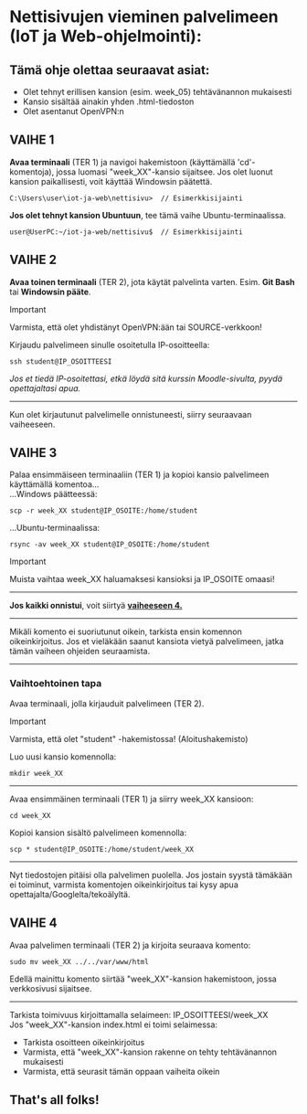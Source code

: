 # Nettisivujen vieminen palvelimeen (IoT ja Web-ohjelmointi):

## Tämä ohje olettaa seuraavat asiat:
- Olet tehnyt erillisen kansion (esim. week_05) tehtävänannon mukaisesti
- Kansio sisältää ainakin yhden .html-tiedoston
- Olet asentanut OpenVPN:n

## VAIHE 1

**Avaa terminaali** (TER 1) ja navigoi hakemistoon (käyttämällä 'cd'-komentoja), jossa luomasi "week_XX"-kansio sijaitsee. Jos olet luonut kansion paikallisesti, voit käyttää Windowsin päätettä.
```
C:\Users\user\iot-ja-web\nettisivu>  // Esimerkkisijainti
```
**Jos olet tehnyt kansion Ubuntuun**, tee tämä vaihe Ubuntu-terminaalissa.
```
user@UserPC:~/iot-ja-web/nettisivu$  // Esimerkkisijainti
```
## VAIHE 2
**Avaa toinen terminaali** (TER 2), jota käytät palvelinta varten. Esim. **Git Bash** tai **Windowsin pääte**.

> [!IMPORTANT]
> Varmista, että olet yhdistänyt OpenVPN:ään tai SOURCE-verkkoon!

Kirjaudu palvelimeen sinulle osoitetulla IP-osoitteella:
```
ssh student@IP_OSOITTEESI
```
*Jos et tiedä IP-osoitettasi, etkä löydä sitä kurssin Moodle-sivulta, pyydä opettajaltasi apua.*  

---
Kun olet kirjautunut palvelimelle onnistuneesti, siirry seuraavaan vaiheeseen.

## VAIHE 3
Palaa ensimmäiseen terminaaliin (TER 1) ja kopioi kansio palvelimeen käyttämällä komentoa...  
...Windows päätteessä:
```
scp -r week_XX student@IP_OSOITE:/home/student
```
...Ubuntu-terminaalissa:
```
rsync -av week_XX student@IP_OSOITE:/home/student
```
> [!IMPORTANT]
> Muista vaihtaa week_XX haluamaksesi kansioksi ja IP_OSOITE omaasi!
---
**Jos kaikki onnistui**, voit siirtyä [**vaiheeseen 4.**](#vaihe-4)

---
Mikäli komento ei suoriutunut oikein, tarkista ensin komennon oikeinkirjoitus. Jos et vieläkään saanut kansiota vietyä palvelimeen, jatka tämän vaiheen ohjeiden seuraamista.

---
### Vaihtoehtoinen tapa
Avaa terminaali, jolla kirjauduit palvelimeen (TER 2).
> [!IMPORTANT]
> Varmista, että olet "student" -hakemistossa! (Aloitushakemisto)

Luo uusi kansio komennolla:
```
mkdir week_XX
```
---
Avaa ensimmäinen terminaali (TER 1) ja siirry week_XX kansioon:
```
cd week_XX 
```
Kopioi kansion sisältö palvelimeen komennolla:
```
scp * student@IP_OSOITE:/home/student/week_XX
```
---
Nyt tiedostojen pitäisi olla palvelimen puolella. Jos jostain syystä tämäkään ei toiminut, varmista komentojen oikeinkirjoitus tai kysy apua opettajalta/Googlelta/tekoälyltä.

## VAIHE 4

Avaa palvelimen terminaali (TER 2) ja kirjoita seuraava komento:
```
sudo mv week_XX ../../var/www/html
```
Edellä mainittu komento siirtää "week_XX"-kansion hakemistoon, jossa verkkosivusi sijaitsee.

---
Tarkista toimivuus kirjoittamalla selaimeen: IP_OSOITTEESI/week_XX  
Jos "week_XX"-kansion index.html ei toimi selaimessa:
- Tarkista osoitteen oikeinkirjoitus
- Varmista, että "week_XX"-kansion rakenne on tehty tehtävänannon mukaisesti
- Varmista, että seurasit tämän oppaan vaiheita oikein

## That's all folks!
